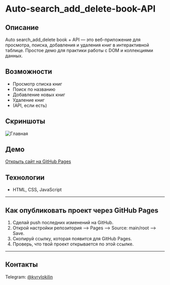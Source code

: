 # Auto-search_add_delete-book-API

## Описание

Auto search_add_delete book + API — это веб-приложение для просмотра, поиска, добавления и удаления книг в интерактивной таблице. Простое демо для практики работы с DOM и коллекциями данных.

## Возможности

- Просмотр списка книг
- Поиск по названию
- Добавление новых книг
- Удаление книг
- (API, если есть)

## Скриншоты

![Главная](./screenshots/main.png)

## Демо

[Открыть сайт на GitHub Pages](https://kyrylokilin.github.io/Auto-search_add_delete-book-API/)

## Технологии

- HTML, CSS, JavaScript

---

## Как опубликовать проект через GitHub Pages

1. Сделай push последних изменений на GitHub.
2. Открой настройки репозитория —> Pages —> Source: main/root —> Save.
3. Скопируй ссылку, которая появится для GitHub Pages.
4. Проверь, что твой проект открывается по этой ссылке.

---

## Контакты

Telegram: [@kyrylokilin](https://t.me/kyrylokilin)


